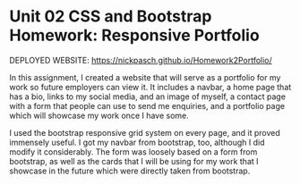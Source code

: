 # Unit 02 CSS and Bootstrap Homework: Responsive Portfolio

DEPLOYED WEBSITE: https://nickpasch.github.io/Homework2Portfolio/

In this assignment, I created a website that will serve as a portfolio for my work so future employers can view it. It includes a navbar, a home page that has a bio, links to my social media, and an image of myself, a contact page with a form that people can use to send me enquiries, and a portfolio page which will showcase my work once I have some. 

I used the bootstrap responsive grid system on every page, and it proved immensely useful. I got my navbar from bootstrap, too, although I did modify it considerably. The form was loosely based on a form from bootstrap, as well as the cards that I will be using for my work that I showcase in the future which were directly taken from bootstrap. 
